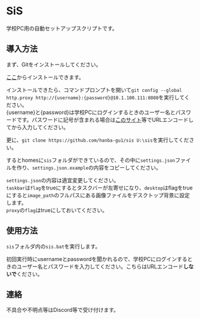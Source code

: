 # SiS
学校PC用の自動セットアップスクリプトです。
## 導入方法
まず、Gitをインストールしてください。

[ここ](https://gitforwindows.org/)からインストールできます。

インストールできたら、コマンドプロンプトを開いて`git config --global http.proxy http://{username}:{password}@10.1.100.111:8080`を実行してください。<br>
{username}と{password}は学校PCにログインするときのユーザー名とパスワードです。パスワードに記号が含まれる場合は[このサイト](https://tech-unlimited.com/urlencode.html)等でURLエンコードしてから入力してください。

更に、`git clone https://github.com/hanba-gu1/sis U:\sis`を実行してください。

するとhomesに`sis`フォルダができているので、その中に`settings.json`ファイルを作り、`settings.json.example`の内容をコピーしてください。

`settings.json`の内容は適宜変更してください。<br>
`taskbar`は`flag`をtrueにするとタスクバーが左寄せになり、`desktop`はflagをtrueにすると`image_path`のフルパスにある画像ファイルをデスクトップ背景に設定します。<br>
`proxy`の`flag`はtrueにしておいてください。


## 使用方法
`sis`フォルダ内の`sis.bat`を実行します。

初回実行時にusernameとpasswordを聞かれるので、学校PCにログインするときのユーザー名とパスワードを入力してください。こちらはURLエンコード**しないで**ください。

## 連絡
不具合や不明点等はDiscord等で受け付けます。

